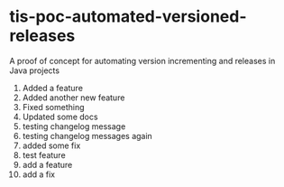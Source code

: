 # tis-poc-automated-versioned-releases
A proof of concept for automating version incrementing and releases in Java projects

 1. Added a feature
 2. Added another new feature
 3. Fixed something
 4. Updated some docs
 5. testing changelog message
 6. testing changelog messages again
 7. added some fix
 8. test feature
 9. add a feature
 10. add a fix
